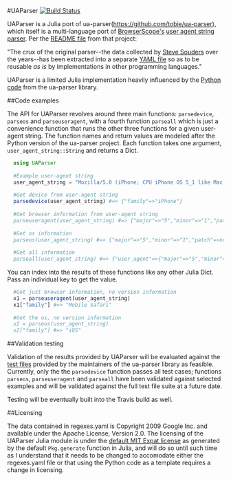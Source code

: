 #UAParser [![Build Status](https://secure.travis-ci.org/randyzwitch/UAParser.jl.png?branch=master)](https://travis-ci.org/randyzwitch/UAParser.jl)

UAParser is a Julia port of ua-parser(https://github.com/tobie/ua-parser), which itself is a multi-language port of [BrowserScope's](http://www.browserscope.org) [user agent string parser](http://code.google.com/p/ua-parser/). Per the [README file](https://github.com/tobie/ua-parser/blob/master/README.markdown) from that project:

"The crux of the original parser--the data collected by [Steve Souders](http://stevesouders.com/) over the years--has been extracted into a separate [YAML file](https://github.com/tobie/ua-parser/blob/master/regexes.yaml) so as to be reusable _as is_ by implementations in other programming languages."

UAParser is a limited Julia implementation heavily influenced by the [Python code](https://github.com/tobie/ua-parser/tree/master/py) from the ua-parser library.

##Code examples

The API for UAParser revolves around three main functions: `parsedevice`, `parseos` and `parseuseragent`, with a fourth function `parseall` which is just a convenience function that runs the other three functions for a given user-agent string. The function names and return values are modeled after the Python version of the ua-parser project. Each function takes one argument, `user_agent_string::String` and returns a Dict.

```julia
  using UAParser
  
  #Example user-agent string
  user_agent_string = "Mozilla/5.0 (iPhone; CPU iPhone OS 5_1 like Mac OS X) AppleWebKit/534.46 (KHTML, like Gecko) Version/5.1 Mobile/9B179 Safari/7534.48.3"
  
  #Get device from user-agent string
  parsedevice(user_agent_string) #=> {"family"=>"iPhone"}
  
  #Get browser information from user-agent string
  parseuseragent(user_agent_string) #=> {"major"=>"5","minor"=>"1","patch"=>"","family"=>"Mobile Safari"}
  
  #Get os information
  parseos(user_agent_string) #=> {"major"=>"5","minor"=>"1","patch"=>nothing,"patch_minor"=>"","family"=>"iOS"}
  
  #Get all information
  parseall(user_agent_string) #=> {"user_agent"=>{"major"=>"5","minor"=>"1","patch"=>"","family"=>"Mobile Safari"},"string"=>"Mozilla/5.0 (iPhone; CPU iPhone OS 5_1 like Mac OS X) AppleWebKit/534.46 (KHTML, like Gecko) Version/5.1 Mobile/9B179 Safari/7534.48.3","os"=>{"major"=>"5","minor"=>"1","patch"=>nothing,"patch_minor"=>"","family"=>"iOS"},"device"=>{"family"=>"iPhone"}}
```

You can index into the results of these functions like any other Julia Dict. Pass an individual key to get the value.

```julia
  #Get just browser information, no version information
  x1 = parseuseragent(user_agent_string)
  x1["family"] #=> "Mobile Safari"
  
  #Get the os, no version information
  x2 = parseos(user_agent_string)
  x2["family"] #=> "iOS"

```

##Validation testing

Validation of the results provided by UAParser will be evaluated against the [test files](https://github.com/tobie/ua-parser/tree/master/test_resources) provided by the maintainers of the ua-parser library as feasible. Currently, only the the `parsedevice` function passes all test cases; functions `parseos`, `parseuseragent` and `parseall` have been validated against selected examples and will be validated against the full test file suite at a future date.

Testing will be eventually built into the Travis build as well.


##Licensing

The data contained in regexes.yaml is Copyright 2009 Google Inc. and available under the Apache License, Version 2.0. The licensing of the UAParser Julia module is under the [default MIT Expat license](https://github.com/randyzwitch/UAParser.jl/blob/master/LICENSE.md) as generated by the default `Pkg.generate` function in Julia, and will do so until such time as I understand that it needs to be changed to accomodate either the regexes.yaml file or that using the Python code as a template requires a change in licensing.
